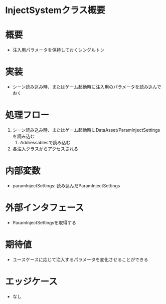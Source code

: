 # InjectSystemクラス概要

# 概要
- 注入用パラメータを保持しておくシングルトン

# 実装
- シーン読み込み時、またはゲーム起動時に注入用のパラメータを読み込んでおく

# 処理フロー
1. シーン読み込み時、またはゲーム起動時にDataAsset/ParamInjectSettingsを読み込む
	1. Addressablesで読み込む
2. 各注入クラスからアクセスされる

# 内部変数
- paramInjectSettings: 読み込んだParamInjectSettings

# 外部インタフェース
- ParamInjectSettingsを取得する

# 期待値
- ユースケースに応じて注入するパラメータを変化させることができる

# エッジケース
- なし

